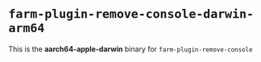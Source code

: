 # `farm-plugin-remove-console-darwin-arm64`

This is the **aarch64-apple-darwin** binary for `farm-plugin-remove-console`

